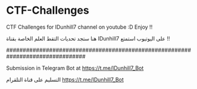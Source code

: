 # CTF-Challenges
CTF Challenges for IDunhill7 channel on youtube :D
Enjoy !!





هنا ستجد تحديات التقط العلم الخاصة بقناة IDunhill7 على اليوتيوب 
استمتع !!


################################################################################

Submission in Telegram Bot at https://t.me/IDunhill7_Bot


التسليم على قناة التلقرام https://t.me/IDunhill7_Bot 


